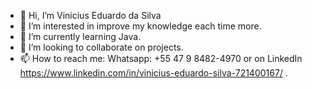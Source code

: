 - 👋 Hi, I’m Vinicius Eduardo da Silva  
- 👀 I’m interested in improve my knowledge each time more.  
- 🌱 I’m currently learning Java. 
- 💞️ I’m looking to collaborate on projects.
- 📫 How to reach me: Whatsapp: +55 47 9 8482-4970 or on LinkedIn https://www.linkedin.com/in/vinicius-eduardo-silva-721400167/ .


<!---
Vinicius-E/Vinicius-E is a ✨ special ✨ repository because its `README.md` (this file) appears on your GitHub profile.
You can click the Preview link to take a look at your changes.
--->

